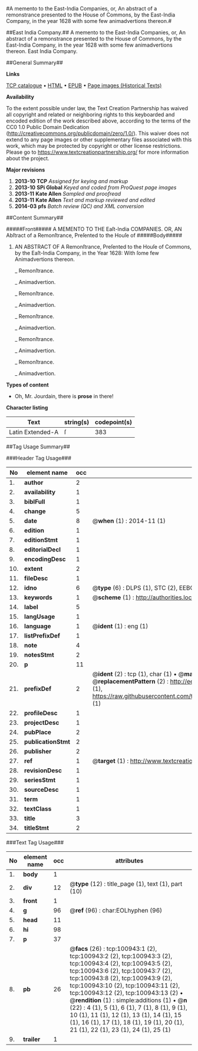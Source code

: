 #A memento to the East-India Companies, or, An abstract of a remonstrance presented to the House of Commons, by the East-India Company, in the year 1628 with some few animadvertions thereon.#

##East India Company.##
A memento to the East-India Companies, or, An abstract of a remonstrance presented to the House of Commons, by the East-India Company, in the year 1628 with some few animadvertions thereon.
East India Company.

##General Summary##

**Links**

[TCP catalogue](http://www.ota.ox.ac.uk/tcp/)  • 
[HTML](http://tei.it.ox.ac.uk/tcp/Texts-HTML/free/A50/A50575.html)  • 
[EPUB](http://tei.it.ox.ac.uk/tcp/Texts-EPUB/free/A50/A50575.epub) • 
[Page images (Historical Texts)](https://historicaltexts.jisc.ac.uk/eebo-13648165e)

**Availability**

To the extent possible under law, the Text Creation Partnership has waived all copyright and related or neighboring rights to this keyboarded and encoded edition of the work described above, according to the terms of the CC0 1.0 Public Domain Dedication (http://creativecommons.org/publicdomain/zero/1.0/). This waiver does not extend to any page images or other supplementary files associated with this work, which may be protected by copyright or other license restrictions. Please go to https://www.textcreationpartnership.org/ for more information about the project.

**Major revisions**

1. __2013-10__ __TCP__ *Assigned for keying and markup*
1. __2013-10__ __SPi Global__ *Keyed and coded from ProQuest page images*
1. __2013-11__ __Kate Allen__ *Sampled and proofread*
1. __2013-11__ __Kate Allen__ *Text and markup reviewed and edited*
1. __2014-03__ __pfs__ *Batch review (QC) and XML conversion*

##Content Summary##

#####Front#####
A MEMENTO TO THE Eaſt-India COMPANIES. OR, AN Abſtract of a Remonſtrance, Preſented to the Houſe of 
#####Body#####

1. AN ABSTRACT OF A Remonſtrance, Preſented to the Houſe of Commons, by the Eaſt-India Company, in the Year 1628: With ſome few Animadvertions thereon.

    _ Remonſtrance.

    _ Animadvertion.

    _ Remonſtrance.

    _ Animadvertion.

    _ Remonſtrance.

    _ Animadvertion.

    _ Remonſtrance.

    _ Animadvertion.

    _ Remonſtrance.

    _ Animadvertion.

**Types of content**

  * Oh, Mr. Jourdain, there is **prose** in there!

**Character listing**


|Text|string(s)|codepoint(s)|
|---|---|---|
|Latin Extended-A|ſ|383|

##Tag Usage Summary##

###Header Tag Usage###

|No|element name|occ|attributes|
|---|---|---|---|
|1.|__author__|2||
|2.|__availability__|1||
|3.|__biblFull__|1||
|4.|__change__|5||
|5.|__date__|8| @__when__ (1) : 2014-11 (1)|
|6.|__edition__|1||
|7.|__editionStmt__|1||
|8.|__editorialDecl__|1||
|9.|__encodingDesc__|1||
|10.|__extent__|2||
|11.|__fileDesc__|1||
|12.|__idno__|6| @__type__ (6) : DLPS (1), STC (2), EEBO-CITATION (1), OCLC (1), VID (1)|
|13.|__keywords__|1| @__scheme__ (1) : http://authorities.loc.gov/ (1)|
|14.|__label__|5||
|15.|__langUsage__|1||
|16.|__language__|1| @__ident__ (1) : eng (1)|
|17.|__listPrefixDef__|1||
|18.|__note__|4||
|19.|__notesStmt__|2||
|20.|__p__|11||
|21.|__prefixDef__|2| @__ident__ (2) : tcp (1), char (1)  •  @__matchPattern__ (2) : ([0-9\-]+):([0-9IVX]+) (1), (.+) (1)  •  @__replacementPattern__ (2) : http://eebo.chadwyck.com/downloadtiff?vid=$1&page=$2 (1), https://raw.githubusercontent.com/textcreationpartnership/Texts/master/tcpchars.xml#$1 (1)|
|22.|__profileDesc__|1||
|23.|__projectDesc__|1||
|24.|__pubPlace__|2||
|25.|__publicationStmt__|2||
|26.|__publisher__|2||
|27.|__ref__|1| @__target__ (1) : http://www.textcreationpartnership.org/docs/. (1)|
|28.|__revisionDesc__|1||
|29.|__seriesStmt__|1||
|30.|__sourceDesc__|1||
|31.|__term__|1||
|32.|__textClass__|1||
|33.|__title__|3||
|34.|__titleStmt__|2||


###Text Tag Usage###

|No|element name|occ|attributes|
|---|---|---|---|
|1.|__body__|1||
|2.|__div__|12| @__type__ (12) : title_page (1), text (1), part (10)|
|3.|__front__|1||
|4.|__g__|96| @__ref__ (96) : char:EOLhyphen (96)|
|5.|__head__|11||
|6.|__hi__|98||
|7.|__p__|37||
|8.|__pb__|26| @__facs__ (26) : tcp:100943:1 (2), tcp:100943:2 (2), tcp:100943:3 (2), tcp:100943:4 (2), tcp:100943:5 (2), tcp:100943:6 (2), tcp:100943:7 (2), tcp:100943:8 (2), tcp:100943:9 (2), tcp:100943:10 (2), tcp:100943:11 (2), tcp:100943:12 (2), tcp:100943:13 (2)  •  @__rendition__ (1) : simple:additions (1)  •  @__n__ (22) : 4 (1), 5 (1), 6 (1), 7 (1), 8 (1), 9 (1), 10 (1), 11 (1), 12 (1), 13 (1), 14 (1), 15 (1), 16 (1), 17 (1), 18 (1), 19 (1), 20 (1), 21 (1), 22 (1), 23 (1), 24 (1), 25 (1)|
|9.|__trailer__|1||

